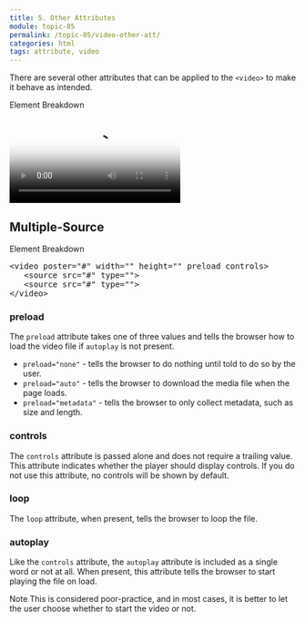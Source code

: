 ```yaml
---
title: 5. Other Attributes
module: topic-05
permalink: /topic-05/video-other-att/
categories: html
tags: attribute, video
---
```


<div class="divider-heading"></div>

There are several other attributes that can be applied to the `<video>` to make it behave as intended.


<div id="code-heading">Element Breakdown <i class="fas fa-battery-three-full"></i></div>
<pre id="breakdown-block">
<video src="#" poster="#" width="" height="" <span class="pulsate">preload controls</span>></video>
</pre>


<div class="divider-pg"></div>


## Multiple-Source


<div id="code-heading">Element Breakdown <i class="fas fa-battery-full"></i></div>
<pre id="breakdown-block">
&lt;video poster="#" width="" height="" <span class="pulsate">preload controls</span>&gt;
   &lt;source src="#" type=""&gt;
   &lt;source src="#" type=""&gt;
&lt;/video&gt;
</pre>


<div class="divider-pg"></div>


### preload
The `preload` attribute takes one of three values and tells the browser how to load the video file if `autoplay` is not present.

- `preload="none"` - tells the browser to do nothing until told to do so by the user.
- `preload="auto"` - tells the browser to download the media file when the page loads.
- `preload="metadata"` - tells the browser to only collect metadata, such as size and length.


### controls
The `controls` attribute is passed alone and does not require a trailing value. This attribute indicates whether the player should display controls. If you do not use this attribute, no controls will be shown by default.


### loop
The `loop` attribute, when present, tells the browser to loop the file.


### autoplay
Like the `controls` attribute, the `autoplay` attribute is included as a single word or not at all. When present, this attribute tells the browser to start playing the file on load.

<span class="label label-info">Note</span> This is considered poor-practice, and in most cases, it is better to let the user choose whether to start the video or not.
